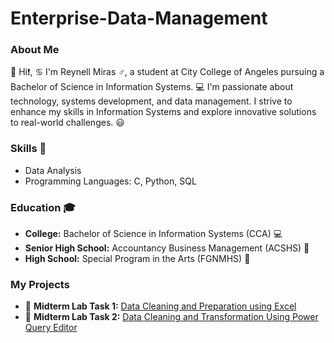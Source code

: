 # Enterprise-Data-Management

### About Me
👋 Hi❗, ♋ I'm Reynell Miras ♂️, a student at City College of Angeles pursuing a Bachelor of Science in Information Systems. 💻 I'm passionate about technology, systems development, and data management. I strive to enhance my skills in Information Systems and explore innovative solutions to real-world challenges. 😃

### Skills 💪
- Data Analysis
- Programming Languages: C, Python, SQL

### Education 🎓
- **College:** Bachelor of Science in Information Systems (CCA) 💻
- **Senior High School:** Accountancy Business Management (ACSHS) 🧾
- **High School:** Special Program in the Arts (FGNMHS) 🎨

### My Projects 
- 📂 **Midterm Lab Task 1:** [Data Cleaning and Preparation using Excel](https://github.com/ReynellMiras24-103/Enterprise-Data-Management/tree/9ecab0a36b6d6305b8069ee1c765bad0e28c3225/Midterm%20Lab%20Task%201)
- 📂 **Midterm Lab Task 2:** [Data Cleaning and Transformation Using Power Query Editor](https://github.com/ReynellMiras24-103/Enterprise-Data-Management/tree/f94f2d7a7a4f092c773e5ade4bcdf7591df36dad/Mid%20Term%20Lab%20Task%202)



